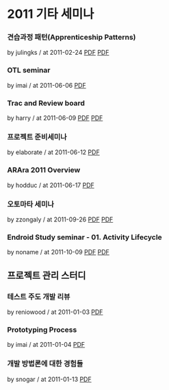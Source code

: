 # 2011 기타 세미나

### 견습과정 패턴(Apprenticeship Patterns)

by julingks / at 2011-02-24
[PDF](https://home.cdn.sparcs.org/seminars/julingks-20110226-1.pdf)
[PDF](https://home.cdn.sparcs.org/seminars/julingks-20110226-2.docx)

### OTL seminar

by imai / at 2011-06-06
[PDF](https://home.cdn.sparcs.org/seminars/imai-20110607-1.pdf)

### Trac and Review board

by harry / at 2011-06-09
[PDF](https://home.cdn.sparcs.org/seminars/harry-20110613-1.pptx)
[PDF](https://home.cdn.sparcs.org/seminars/harry-20110613-2.pdf)

### 프로젝트 준비세미나

by elaborate / at 2011-06-12
[PDF](https://home.cdn.sparcs.org/seminars/elaborate-20110612-1.pptx)

### ARAra 2011 Overview

by hodduc / at 2011-06-17
[PDF](https://home.cdn.sparcs.org/seminars/hodduc-20110617-1.pdf)

### 오토마타 세미나

by zzongaly / at 2011-09-26
[PDF](https://home.cdn.sparcs.org/seminars/zzongaly-20111017-1.pptx)
[PDF](https://home.cdn.sparcs.org/seminars/zzongaly-20111017-2.pdf)

### Endroid Study seminar - 01. Activity Lifecycle

by noname / at 2011-10-09
[PDF](https://home.cdn.sparcs.org/seminars/noname-20111009-1.pptx)
[PDF](https://home.cdn.sparcs.org/seminars/noname-20111009-2.pdf)

## 프로젝트 관리 스터디

### 테스트 주도 개발 리뷰

by reniowood / at 2011-01-03
[PDF](https://home.cdn.sparcs.org/seminars/reniowood-20110104-1.pptx)

### Prototyping Process

by imai / at 2011-01-04
[PDF](https://home.cdn.sparcs.org/seminars/imai-20110105-1.pptx)

### 개발 방법론에 대한 경험들

by snogar / at 2011-01-13
[PDF](https://home.cdn.sparcs.org/seminars/snogar-20110113-1.pptx)
